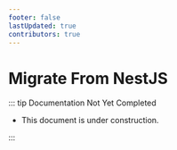 ```yaml
---
footer: false
lastUpdated: true
contributors: true
---
```


# Migrate From NestJS

::: tip Documentation Not Yet Completed

- This document is under construction.

:::